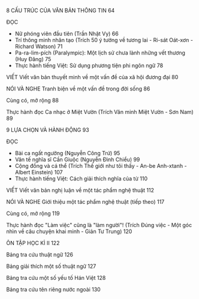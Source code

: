 8 CẤU TRÚC CỦA VĂN BẢN THÔNG TIN 64

ĐỌC
- Nữ phóng viên đầu tiên (Trần Nhật Vy) 66
- Trí thông minh nhân tạo (Trích 50 ý tưởng về tương lai - Ri-sát Oát-xơn - Richard Watson) 71
- Pa-ra-lim-pích (Paralympic): Một lịch sử chưa lành những vết thương (Huy Đăng) 75
- Thực hành tiếng Việt: Sử dụng phương tiện phi ngôn ngữ 78

VIẾT
Viết văn bản thuyết minh về một vấn đề của xã hội đương đại 80

NÓI VÀ NGHE
Tranh biện về một vấn đề trong đời sống 86

Cùng có, mở rộng 88

Thực hành đọc
Ca nhạc ở Miệt Vườn (Trích Văn minh Miệt Vườn - Sơn Nam) 89

9 LỰA CHỌN VÀ HÀNH ĐỘNG 93

ĐỌC
- Bài ca ngất ngưởng (Nguyễn Công Trứ) 95
- Văn tế nghĩa sĩ Cần Giuộc (Nguyễn Đình Chiểu) 99
- Cộng đồng và cá thể (Trích Thế giới như tôi thấy - An-be Anh-xtanh - Albert Einstein) 107
- Thực hành tiếng Việt: Cách giải thích nghĩa của từ 110

VIẾT
Viết văn bản nghị luận về một tác phẩm nghệ thuật 112

NÓI VÀ NGHE
Giới thiệu một tác phẩm nghệ thuật (tiếp theo) 117

Cùng có, mở rộng 119

Thực hành đọc
"Làm việc" cũng là "làm người"! (Trích Đúng việc - Một góc nhìn về câu chuyện khai minh - Giản Tư Trung) 120

ÔN TẬP HỌC KÌ II 122

Bảng tra cứu thuật ngữ 126

Bảng giải thích một số thuật ngữ 127

Bảng tra cứu một số yếu tố Hán Việt 128

Bảng tra cứu tên riêng nước ngoài 130